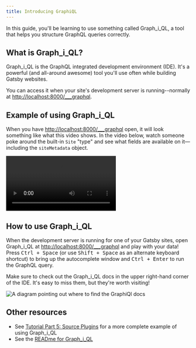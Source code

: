 ```yaml
---
title: Introducing GraphiQL
---
```


In this guide, you'll be learning to use something called Graph_i_QL, a tool that helps you structure GraphQL queries correctly.

## What is Graph_i_QL?

Graph_i_QL is the GraphQL integrated development environment (IDE). It's a powerful (and all-around awesome) tool
you'll use often while building Gatsby websites.

You can access it when your site's development server is running--normally at
<http://localhost:8000/___graphql>.

## Example of using Graph_i_QL

When you have <http://localhost:8000/___graphql> open, it will look something like what this video shows. In the video below, watch someone poke around the built-in `Site` "type" and see what fields are available
on it—including the `siteMetadata` object.

<video controls="controls" autoplay="true" loop="true">
  <source type="video/mp4" src="/graphiql-explore.mp4"></source>
  <p>Your browser does not support the video element.</p>
</video>

## How to use Graph_i_QL

When the development server is running for one of your Gatsby sites, open Graph_i_QL at <http://localhost:8000/___graphql> and play with your data! Press <kbd>Ctrl + Space</kbd> (or use <kbd>Shift + Space</kbd> as an alternate keyboard shortcut) to bring up the autocomplete window and <kbd>Ctrl + Enter</kbd> to run the GraphQL query.

Make sure to check out the Graph_i_QL docs in the upper right-hand corner of the IDE. It's easy to miss them, but they're worth visiting!

![A diagram pointing out where to find the GraphiQl docs](images/graphiql-docs.png)

## Other resources

- See [Tutorial Part 5: Source Plugins](https://www.gatsbyjs.org/tutorial/part-five/) for a more complete example of using Graph_i_QL
- See the [READme for Graph_i_QL](https://github.com/graphql/graphiql)
